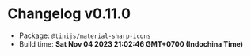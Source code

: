 # Changelog v0.11.0

- Package: `@tinijs/material-sharp-icons`
- Build time: **Sat Nov 04 2023 21:02:46 GMT+0700 (Indochina Time)**

